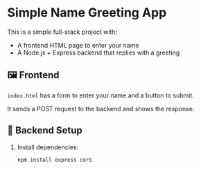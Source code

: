 # Simple Name Greeting App

This is a simple full-stack project with:
- A frontend HTML page to enter your name
- A Node.js + Express backend that replies with a greeting

## 🖼 Frontend

`index.html` has a form to enter your name and a button to submit.

It sends a POST request to the backend and shows the response.

## 🚀 Backend Setup

1. Install dependencies:
   ```bash
   npm install express cors